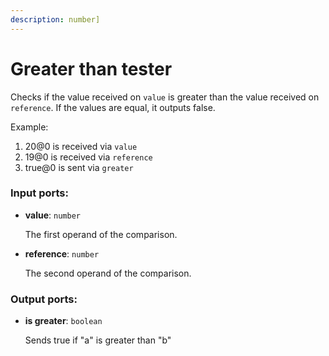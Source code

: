 ```yaml
---
description: number]
---
```


# Greater than tester

Checks if the value received on `value` is greater than the value received on `reference`. If the values are equal, it outputs false.

Example:

1. 20@0 is received via `value`
2. 19@0 is received via `reference`
3. true@0 is sent via `greater`

### Input ports:

* __value__: `number`

    The first operand of the comparison.


* __reference__: `number`

    The second operand of the comparison.

### Output ports:

* __is greater__: `boolean`

    Sends true if "a" is greater than "b"

